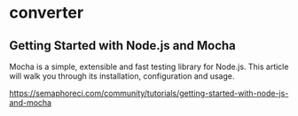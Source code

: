 # converter
## Getting Started with Node.js and Mocha

Mocha is a simple, extensible and fast testing library for Node.js. This article will walk you through its installation, configuration and usage.

https://semaphoreci.com/community/tutorials/getting-started-with-node-js-and-mocha
